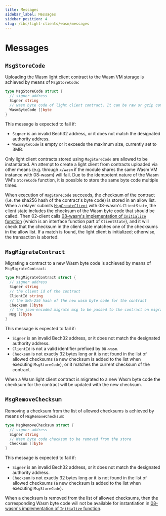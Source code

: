 ```yaml
---
title: Messages
sidebar_label: Messages
sidebar_position: 4
slug: /ibc/light-clients/wasm/messages
---
```


# Messages

## `MsgStoreCode`

Uploading the Wasm light client contract to the Wasm VM storage is achieved by means of `MsgStoreCode`:

```go
type MsgStoreCode struct {
  // signer address
  Signer string
  // wasm byte code of light client contract. It can be raw or gzip compressed
  WasmByteCode []byte
}
```

This message is expected to fail if:

- `Signer` is an invalid Bech32 address, or it does not match the designated authority address.
- `WasmByteCode` is empty or it exceeds the maximum size, currently set to 3MB.

Only light client contracts stored using `MsgStoreCode` are allowed to be instantiated. An attempt to create a light client from contracts uploaded via other means (e.g. through `x/wasm` if the module shares the same Wasm VM instance with 08-wasm) will fail. Due to the idempotent nature of the Wasm VM's `StoreCode` function, it is possible to store the same byte code multiple times.

When execution of `MsgStoreCode` succeeds, the checksum of the contract (i.e. the sha256 hash of the contract's byte code) is stored in an allow list. When a relayer submits [`MsgCreateClient`](https://github.com/cosmos/ibc-go/blob/v7.3.0/proto/ibc/core/client/v1/tx.proto#L25-L37) with 08-wasm's `ClientState`, the client state includes the checksum of the Wasm byte code that should be called. Then 02-client calls [08-wasm's implementation of `Initialize` function](https://github.com/cosmos/ibc-go/blob/v7.3.0/modules/core/02-client/keeper/client.go#L34) (which is an interface function part of `ClientState`), and it will check that the checksum in the client state matches one of the checksums in the allow list. If a match is found, the light client is initialized; otherwise, the transaction is aborted.

## `MsgMigrateContract`

Migrating a contract to a new Wasm byte code is achieved by means of `MsgMigrateContract`:

```go
type MsgMigrateContract struct {
  // signer address
  Signer string
  // the client id of the contract
  ClientId string
  // the SHA-256 hash of the new wasm byte code for the contract
  Checksum []byte
  // the json-encoded migrate msg to be passed to the contract on migration
  Msg []byte
}
```

This message is expected to fail if:

- `Signer` is an invalid Bech32 address, or it does not match the designated authority address.
- `ClientId` is not a valid identifier prefixed by `08-wasm`.
- `Checksum` is not exactly 32 bytes long or it is not found in the list of allowed checksums (a new checksum is added to the list when executing `MsgStoreCode`), or it matches the current checksum of the contract.

When a Wasm light client contract is migrated to a new Wasm byte code the checksum for the contract will be updated with the new checksum.

## `MsgRemoveChecksum`

Removing a checksum from the list of allowed checksums is achieved by means of `MsgRemoveChecksum`:

```go
type MsgRemoveChecksum struct {
  // signer address
  Signer string
  // Wasm byte code checksum to be removed from the store
  Checksum []byte
}
```

This message is expected to fail if:

- `Signer` is an invalid Bech32 address, or it does not match the designated authority address.
- `Checksum` is not exactly 32 bytes long or it is not found in the list of allowed checksums (a new checksum is added to the list when executing `MsgStoreCode`).

When a checksum is removed from the list of allowed checksums, then the corresponding Wasm byte code will not be available for instantiation in [08-wasm's implementation of `Initialize` function](https://github.com/cosmos/ibc-go/blob/v7.3.0/modules/core/02-client/keeper/client.go#L34).
